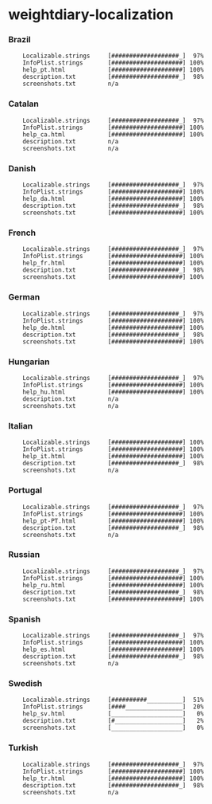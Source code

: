 # weightdiary-localization

### Brazil
		Localizable.strings		[###################_]  97%
		InfoPlist.strings		[####################] 100%
		help_pt.html			[####################] 100%
		description.txt			[###################_]  98%
		screenshots.txt			n/a

### Catalan
		Localizable.strings		[###################_]  97%
		InfoPlist.strings		[####################] 100%
		help_ca.html			[####################] 100%
		description.txt			n/a
		screenshots.txt			n/a

### Danish
		Localizable.strings		[###################_]  97%
		InfoPlist.strings		[####################] 100%
		help_da.html			[####################] 100%
		description.txt			[###################_]  98%
		screenshots.txt			[####################] 100%

### French
		Localizable.strings		[###################_]  97%
		InfoPlist.strings		[####################] 100%
		help_fr.html			[####################] 100%
		description.txt			[###################_]  98%
		screenshots.txt			[####################] 100%

### German
		Localizable.strings		[###################_]  97%
		InfoPlist.strings		[####################] 100%
		help_de.html			[####################] 100%
		description.txt			[###################_]  98%
		screenshots.txt			[####################] 100%

### Hungarian
		Localizable.strings		[###################_]  97%
		InfoPlist.strings		[####################] 100%
		help_hu.html			[####################] 100%
		description.txt			n/a
		screenshots.txt			n/a

### Italian
		Localizable.strings		[####################] 100%
		InfoPlist.strings		[####################] 100%
		help_it.html			[####################] 100%
		description.txt			[###################_]  98%
		screenshots.txt			n/a

### Portugal
		Localizable.strings		[###################_]  97%
		InfoPlist.strings		[####################] 100%
		help_pt-PT.html			[####################] 100%
		description.txt			[###################_]  98%
		screenshots.txt			n/a

### Russian
		Localizable.strings		[###################_]  97%
		InfoPlist.strings		[####################] 100%
		help_ru.html			[####################] 100%
		description.txt			[###################_]  98%
		screenshots.txt			[####################] 100%

### Spanish
		Localizable.strings		[###################_]  97%
		InfoPlist.strings		[####################] 100%
		help_es.html			[####################] 100%
		description.txt			[###################_]  98%
		screenshots.txt			n/a

### Swedish
		Localizable.strings		[##########__________]  51%
		InfoPlist.strings		[####________________]  20%
		help_sv.html			[____________________]   0%
		description.txt			[#___________________]   2%
		screenshots.txt			[____________________]   0%

### Turkish
		Localizable.strings		[###################_]  97%
		InfoPlist.strings		[####################] 100%
		help_tr.html			[####################] 100%
		description.txt			[###################_]  98%
		screenshots.txt			n/a
